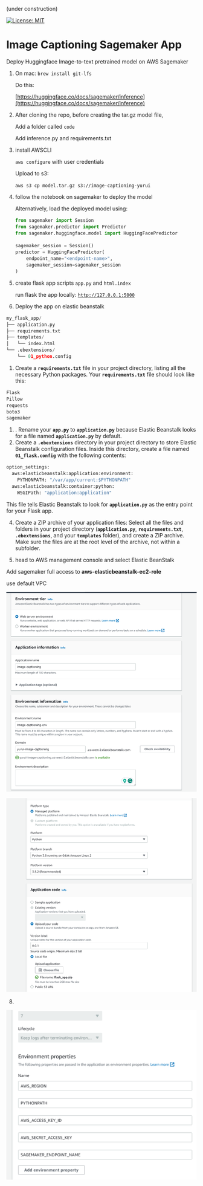 (under construction)

[![License: MIT](https://img.shields.io/badge/License-MIT-yellow.svg)](https://opensource.org/licenses/MIT)
# Image Captioning Sagemaker App
Deploy Huggingface Image-to-text pretrained model on AWS Sagemaker
1. On mac: `brew install git-lfs`
    
    Do this:
    
    
    [https://huggingface.co/docs/sagemaker/inference](https://huggingface.co/docs/sagemaker/inference)
    


1. After cloning the repo, before creating the tar.gz model file,
    
    Add a folder called `code`
    
    Add inference.py and requirements.txt
    
2. install AWSCLI
    
    `aws configure` with user credentials
    
    Upload to s3:
    
    `aws s3 cp model.tar.gz s3://image-captioning-yurui`
    

1. follow the notebook on sagemaker to deploy the model
    
    Alternatively, load the deployed model using: 
    
    ```python
    from sagemaker import Session
    from sagemaker.predictor import Predictor
    from sagemaker.huggingface.model import HuggingFacePredictor
    
    sagemaker_session = Session()
    predictor = HuggingFacePredictor(
        endpoint_name="<endpoint-name>",
        sagemaker_session=sagemaker_session
    )
    ```
    
2. create flask app scripts `app.py` and `html.index`
    
    run flask the app locally: [`http://127.0.0.1:5000`](http://127.0.0.1:5000/)
    


3. Deploy the app on elastic beanstalk


```python
my_flask_app/
├── application.py
├── requirements.txt
├── templates/
│   └── index.html
└── .ebextensions/
    └── 01_python.config
```

1. Create a **`requirements.txt`** file in your project directory, listing all the necessary Python packages. Your **`requirements.txt`** file should look like this: 

```python
Flask
Pillow
requests
boto3
sagemaker
```

1. . Rename your **`app.py`** to **`application.py`** because Elastic Beanstalk looks for a file named **`application.py`** by default.
2.  Create a **`.ebextensions`** directory in your project directory to store Elastic Beanstalk configuration files. Inside this directory, create a file named **`01_flask.config`** with the following contents:

```python
option_settings:
  aws:elasticbeanstalk:application:environment:
    PYTHONPATH: "/var/app/current:$PYTHONPATH"
  aws:elasticbeanstalk:container:python:
    WSGIPath: "application:application"
```

This file tells Elastic Beanstalk to look for **`application.py`** as the entry point for your Flask app.

4. Create a ZIP archive of your application files: Select all the files and folders in your project directory (**`application.py`**, **`requirements.txt`**, **`.ebextensions`**, and your **`templates`** folder), and create a ZIP archive. Make sure the files are at the root level of the archive, not within a subfolder.

1. head to AWS management console and select Elastic BeanStalk

Add sagemaker full access to **aws-elasticbeanstalk-ec2-role**

use default VPC

![Untitled](imgs/elb0.png)


![Untitled](imgs/elb1.png)

8.

![Untitled](imgs/envs.png)
